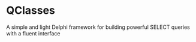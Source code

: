 # QClasses
A simple and light Delphi framework for building powerful SELECT queries with a fluent interface
